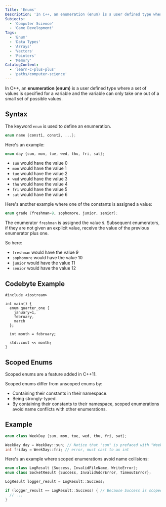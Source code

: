 ```yaml
---
Title: 'Enums'
Description: 'In C++, an enumeration (enum) is a user defined type where a set of values are specified for a variable and the variable can only take one out of a small set of possible values.'
Subjects:
  - 'Computer Science'
  - 'Game Development'
Tags:
  - 'Enum'
  - 'Data Types'
  - 'Arrays'
  - 'Vectors'
  - 'Pointers'
  - 'Memory'
CatalogContent:
  - 'learn-c-plus-plus'
  - 'paths/computer-science'
---
```


In C++, an **enumeration (enum)** is a user defined type where a set of values is specified for a variable and the variable can only take one out of a small set of possible values.

## Syntax

The keyword `enum` is used to define an enumeration.

```cpp
enum name {const1, const2, ...};
```

Here's an example:

```cpp
enum day {sun, mon, tue, wed, thu, fri, sat};
```

- `sun` would have the value 0
- `mon` would have the value 1
- `tue` would have the value 2
- `wed` would have the value 3
- `thu` would have the value 4
- `fri` would have the value 5
- `sat` would have the value 6

Here's another example where one of the constants is assigned a value:

```cpp
enum grade {freshman=9, sophomore, junior, senior};
```

The enumerator `freshman` is assigned the value `9`. Subsequent enumerators, if they are not given an explicit value, receive the value of the previous enumerator plus one.

So here:

- `freshman` would have the value 9
- `sophomore` would have the value 10
- `junior` would have the value 11
- `senior` would have the value 12

## Codebyte Example

```codebyte/cpp
#include <iostream>

int main() {
  enum quarter_one {
    january=1,
    february,
    march
  };

  int month = february;

  std::cout << month;
}
```

## Scoped Enums

Scoped enums are a feature added in C++11.

Scoped enums differ from unscoped enums by:

- Containing their constants in their namespace.
- Being strongly-typed.
- By containing their constants to their namespace, scoped enumerations avoid name conflicts with other enumerations.

## Example

```cpp
enum class WeekDay {sun, mon, tue, wed, thu, fri, sat};

WeekDay day = WeekDay::sun; // Notice that "sun" is prefaced with "Weekday::"
int friday = WeekDay::fri; // error, must cast to an int
```

Here's an example where scoped enumerations avoid name collisions:

```cpp
enum class LogResult {Success, InvalidFileName, WriteError};
enum class SocketResult {Success, InvalidAddrError, TimeoutError};

LogResult logger_result = LogResult::Success;

if (logger_result == LogResult::Success) { // Because Success is scoped to LogResult, it doesn't collide with SocketResult::Success
  // ...
}
```
